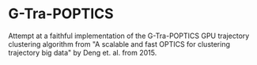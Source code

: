 # G-Tra-POPTICS
Attempt at a faithful implementation of the G-Tra-POPTICS GPU trajectory clustering algorithm from "A scalable and fast OPTICS for clustering trajectory big data" by Deng et. al. from 2015.
